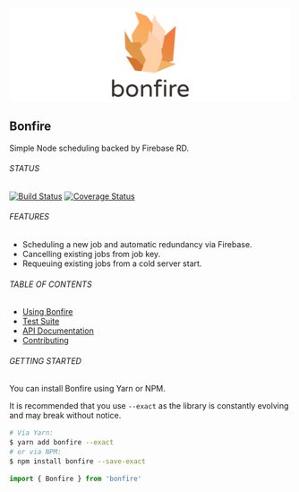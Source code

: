 ![Front End Developer Desk](docs/img/header.png)


## Bonfire
Simple Node scheduling backed by Firebase RD.

###### STATUS

[![Build Status](https://travis-ci.org/Karn/bonfire.svg?branch=master)](https://travis-ci.org/Karn/bonfire)
[![Coverage Status](https://coveralls.io/repos/github/Karn/bonfire/badge.svg?branch=master)](https://coveralls.io/github/Karn/bonfire?branch=master)

###### FEATURES
- Scheduling a new job and automatic redundancy via Firebase.
- Cancelling existing jobs from job key.
- Requeuing existing jobs from a cold server start.


###### TABLE OF CONTENTS
- [Using Bonfire](docs/usage.md)
- [Test Suite](docs/test-suite.md)
- [API Documentation](docs/api/documentation.md)
- [Contributing](.github/CONTRIBUTING.md)


###### GETTING STARTED
You can install Bonfire using Yarn or NPM. 

It is recommended that you use `--exact` as the library is constantly evolving and may break without notice.

```sh
# Via Yarn:
$ yarn add bonfire --exact
# or via NPM:
$ npm install bonfire --save-exact
```

```javascript
import { Bonfire } from 'bonfire'
```
